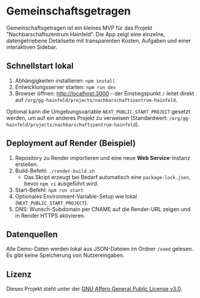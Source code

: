 # Gemeinschaftsgetragen

Gemeinschaftsgetragen ist ein kleines MVP für das Projekt "Nachbarschaftszentrum Hainfeld". Die App zeigt eine einzelne, datengetriebene Detailseite mit transparenten Kosten, Aufgaben und einer interaktiven Sidebar.

## Schnellstart lokal
1. Abhängigkeiten installieren: `npm install`
2. Entwicklungsserver starten: `npm run dev`
3. Browser öffnen: [http://localhost:3000](http://localhost:3000) – der Einstiegspunkt `/` leitet direkt auf `/org/gg-hainfeld/projects/nachbarschaftszentrum-hainfeld`.

Optional kann die Umgebungsvariable `NEXT_PUBLIC_START_PROJECT` gesetzt werden, um auf ein anderes Projekt zu verweisen (Standardwert: `/org/gg-hainfeld/projects/nachbarschaftszentrum-hainfeld`).

## Deployment auf Render (Beispiel)
1. Repository zu Render importieren und eine neue **Web Service**-Instanz erstellen.
2. Build-Befehl: `./render-build.sh`
   - Das Skript erzeugt bei Bedarf automatisch eine `package-lock.json`, bevor `npm ci` ausgeführt wird.
3. Start-Befehl: `npm run start`
4. Optionales Environment-Variable-Setup wie lokal (`NEXT_PUBLIC_START_PROJECT`).
5. DNS: Wunsch-Subdomain per CNAME auf die Render-URL zeigen und in Render HTTPS aktivieren.

## Datenquellen
Alle Demo-Daten werden lokal aus JSON-Dateien im Ordner `/seed` gelesen. Es gibt keine Speicherung von Nutzereingaben.

## Lizenz
Dieses Projekt steht unter der [GNU Affero General Public License v3.0](./LICENSE).
